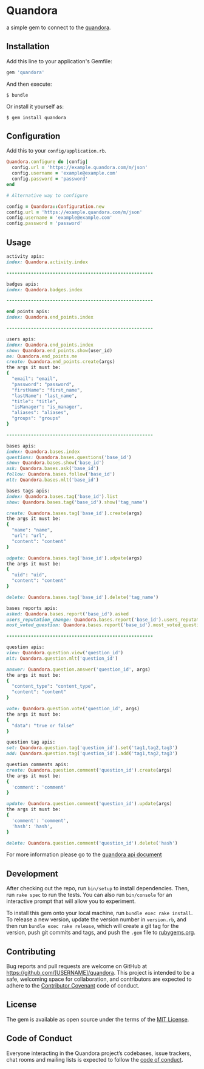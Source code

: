 # Quandora

a simple gem to connect to the [quandora](https://www.quandora.com/).

## Installation

Add this line to your application's Gemfile:

```ruby
gem 'quandora'
```

And then execute:

    $ bundle

Or install it yourself as:

    $ gem install quandora


## Configuration

Add this to your `config/application.rb`.

```ruby
Quandora.configure do |config|
  config.url = 'https://example.quandora.com/m/json'
  config.username = 'example@example.com'
  config.password = 'password'
end

# Alternative way to configure

config = Quandora::Configuration.new
config.url = 'https://example.quandora.com/m/json'
config.username = 'example@example.com'
config.password = 'password'
```

## Usage

```ruby
activity apis:
index: Quandora.activity.index

------------------------------------------------------

badges apis:
index: Quandora.badges.index

------------------------------------------------------

end points apis:
index: Quandora.end_points.index

------------------------------------------------------

users apis:
index: Quandora.end_points.index
show: Quandora.end_points.show(user_id)
me: Quandora.end_points.me
create: Quandora.end_points.create(args)
the args it must be:
{
  "email": "email",
  "password": "password",
  "firstName": "first_name",
  "lastName": "last_name",
  "title": "title",
  "isManager": "is_manager",
  "aliases": "aliases",
  "groups": "groups"
}

------------------------------------------------------

bases apis:
index: Quandora.bases.index
questions: Quandora.bases.questions('base_id')
show: Quandora.bases.show('base_id')
ask: Quandora.bases.ask('base_id')
follow: Quandora.bases.follow('base_id')
mlt: Quandora.bases.mlt('base_id')

bases tags apis:
index: Quandora.bases.tag('base_id').list
show: Quandora.bases.tag('base_id').show('tag_name')

create: Quandora.bases.tag('base_id').create(args)
the args it must be:
{
  "name": "name",
  "url": "url",
  "content": "content"
}

udpate: Quandora.bases.tag('base_id').udpate(args)
the args it must be:
{
  "uid": "uid",
  "content": "content"
}

delete: Quandora.bases.tag('base_id').delete('tag_name')

bases reports apis:
asked: Quandora.bases.report('base_id').asked
users_reputation_change: Quandora.bases.report('base_id').users_reputation_change
most_voted_question: Quandora.bases.report('base_id').most_voted_question

------------------------------------------------------

question apis:
view: Quandora.question.view('question_id')
mlt: Quandora.question.mlt('question_id')

answer: Quandora.question.answer('question_id', args)
the args it must be:
{
  "content_type": "content_type",
  "content": "content"
}

vote: Quandora.question.vote('question_id', args)
the args it must be:
{
  "data": "true or false"
}

question tag apis:
set: Quandora.question.tag('question_id').set('tag1,tag2,tag3')
add: Quandora.question.tag('question_id').add('tag1,tag2,tag3')

question comments apis:
create: Quandora.question.comment('question_id').create(args)
the args it must be:
{
  'comment': 'comment'
}

update: Quandora.question.comment('question_id').update(args)
the args it must be:
{
  'comment': 'comment',
  'hash': 'hash',
}

delete: Quandora.question.comment('question_id').delete('hash')
```

For more information please go to the [quandora api document](https://www.quandora.com/quandora-rest-api-documentation/)

## Development

After checking out the repo, run `bin/setup` to install dependencies. Then, run `rake spec` to run the tests. You can also run `bin/console` for an interactive prompt that will allow you to experiment.

To install this gem onto your local machine, run `bundle exec rake install`. To release a new version, update the version number in `version.rb`, and then run `bundle exec rake release`, which will create a git tag for the version, push git commits and tags, and push the `.gem` file to [rubygems.org](https://rubygems.org).

## Contributing

Bug reports and pull requests are welcome on GitHub at https://github.com/[USERNAME]/quandora. This project is intended to be a safe, welcoming space for collaboration, and contributors are expected to adhere to the [Contributor Covenant](http://contributor-covenant.org) code of conduct.

## License

The gem is available as open source under the terms of the [MIT License](https://opensource.org/licenses/MIT).

## Code of Conduct

Everyone interacting in the Quandora project’s codebases, issue trackers, chat rooms and mailing lists is expected to follow the [code of conduct](https://github.com/[USERNAME]/quandora/blob/master/CODE_OF_CONDUCT.md).
